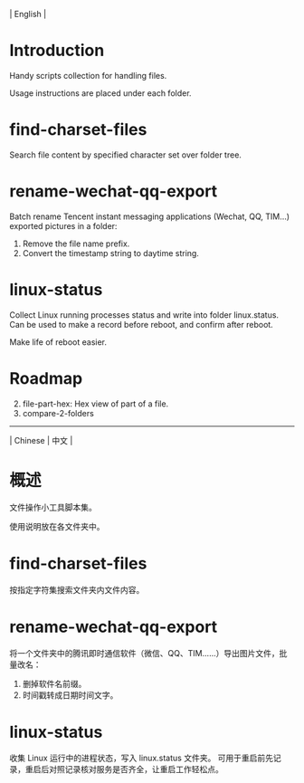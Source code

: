 | English |

# Introduction
Handy scripts collection for handling files.

Usage instructions are placed under each folder.

# find-charset-files
Search file content by specified character set over folder tree.

# rename-wechat-qq-export
Batch rename Tencent instant messaging applications (Wechat, QQ, TIM...) exported pictures in a folder:
1. Remove the file name prefix.
2. Convert the timestamp string to daytime string.

# linux-status
Collect Linux running processes status and write into folder linux.status.
Can be used to make a record before reboot, and confirm after reboot.

Make life of reboot easier.

# Roadmap
2. file-part-hex: Hex view of part of a file.
3. compare-2-folders

- - - -

| Chinese | 中文 |

# 概述
文件操作小工具脚本集。

使用说明放在各文件夹中。

# find-charset-files
按指定字符集搜索文件夹内文件内容。

# rename-wechat-qq-export
将一个文件夹中的腾讯即时通信软件（微信、QQ、TIM……）导出图片文件，批量改名：
1. 删掉软件名前缀。
2. 时间戳转成日期时间文字。

# linux-status
收集 Linux 运行中的进程状态，写入 linux.status 文件夹。
可用于重启前先记录，重启后对照记录核对服务是否齐全，让重启工作轻松点。
